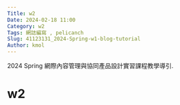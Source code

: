 ```yaml
---
Title: w2
Date: 2024-02-18 11:00
Category: w2
Tags: 網誌編寫 , pelicanch
Slug: 41123131_2024-Spring-w1-blog-tutorial
Author: kmol
---
```


2024 Spring 網際內容管理與協同產品設計實習課程教學導引.

<!-- PELICAN_END_SUMMARY -->

# w2
